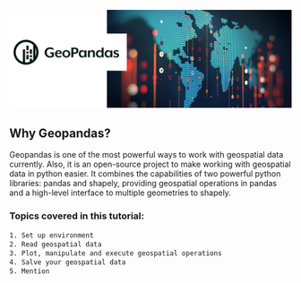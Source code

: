 ![](geo.png)

## Why Geopandas?
Geopandas is one of the most powerful ways to work with geospatial data currently. Also, it is an open-source project to make working with geospatial data in python easier. It combines the capabilities of two powerful python libraries: pandas and shapely, providing geospatial operations in pandas and a high-level interface to multiple geometries to shapely.

### Topics covered in this tutorial: 

    1. Set up environment
    2. Read geospatial data
    3. Plot, manipulate and execute geospatial operations
    4. Salve your geospatial data
    5. Mention 
